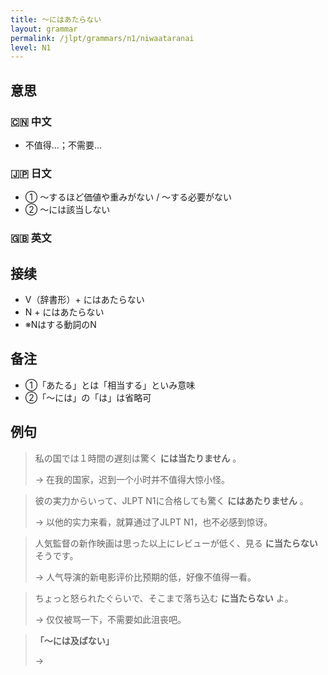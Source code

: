 ```yaml
---
title: 〜にはあたらない
layout: grammar
permalink: /jlpt/grammars/n1/niwaataranai
level: N1
---
```


## 意思

### 🇨🇳 中文

- 不值得...；不需要...

### 🇯🇵 日文

- ① 〜するほど価値や重みがない / 〜する必要がない
- ② 〜には該当しない

### 🇬🇧 英文


## 接续

- V（辞書形）+ にはあたらない
- N + にはあたらない
- ※Nはする動詞のN

## 备注

- ①「あたる」とは「相当する」といみ意味
- ②「〜には」の「は」は省略可

## 例句

> 私の国では１時間の遅刻は驚く **には当たりません** 。
>
> →  在我的国家，迟到一个小时并不值得大惊小怪。

> 彼の実力からいって、JLPT N1に合格しても驚く **にはあたりません** 。
>
> → 以他的实力来看，就算通过了JLPT N1，也不必感到惊讶。

> 人気監督の新作映画は思った以上にレビューが低く、見る **に当たらない** そうです。
>
> → 人气导演的新电影评价比预期的低，好像不值得一看。

> ちょっと怒られたぐらいで、そこまで落ち込む **に当たらない** よ。
>
> → 仅仅被骂一下，不需要如此沮丧吧。

> **「〜には及ばない」**
>
> → 

